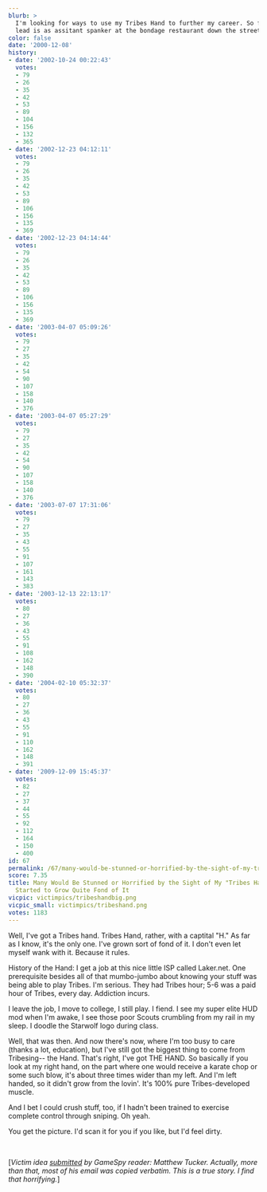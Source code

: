 ```yaml
---
blurb: >
  I'm looking for ways to use my Tribes Hand to further my career. So far my only
  lead is as assitant spanker at the bondage restaurant down the street.
color: false
date: '2000-12-08'
history:
- date: '2002-10-24 00:22:43'
  votes:
  - 79
  - 26
  - 35
  - 42
  - 53
  - 89
  - 104
  - 156
  - 132
  - 365
- date: '2002-12-23 04:12:11'
  votes:
  - 79
  - 26
  - 35
  - 42
  - 53
  - 89
  - 106
  - 156
  - 135
  - 369
- date: '2002-12-23 04:14:44'
  votes:
  - 79
  - 26
  - 35
  - 42
  - 53
  - 89
  - 106
  - 156
  - 135
  - 369
- date: '2003-04-07 05:09:26'
  votes:
  - 79
  - 27
  - 35
  - 42
  - 54
  - 90
  - 107
  - 158
  - 140
  - 376
- date: '2003-04-07 05:27:29'
  votes:
  - 79
  - 27
  - 35
  - 42
  - 54
  - 90
  - 107
  - 158
  - 140
  - 376
- date: '2003-07-07 17:31:06'
  votes:
  - 79
  - 27
  - 35
  - 43
  - 55
  - 91
  - 107
  - 161
  - 143
  - 383
- date: '2003-12-13 22:13:17'
  votes:
  - 80
  - 27
  - 36
  - 43
  - 55
  - 91
  - 108
  - 162
  - 148
  - 390
- date: '2004-02-10 05:32:37'
  votes:
  - 80
  - 27
  - 36
  - 43
  - 55
  - 91
  - 110
  - 162
  - 148
  - 391
- date: '2009-12-09 15:45:37'
  votes:
  - 82
  - 27
  - 37
  - 44
  - 55
  - 92
  - 112
  - 164
  - 150
  - 400
id: 67
permalink: /67/many-would-be-stunned-or-horrified-by-the-sight-of-my-tribes-hand-but-ive-started-to-grow-quite-fond-of-it/
score: 7.35
title: Many Would Be Stunned or Horrified by the Sight of My "Tribes Hand," but I've
  Started to Grow Quite Fond of It
vicpic: victimpics/tribeshandbig.png
vicpic_small: victimpics/tribeshand.png
votes: 1183
---
```


Well, I've got a Tribes hand. Tribes Hand, rather, with a captital "H."
As far as I know, it's the only one. I've grown sort of fond of it. I
don't even let myself wank with it. Because it rules.

History of the Hand: I get a job at this nice little ISP called
Laker.net. One prerequisite besides all of that mumbo-jumbo about
knowing your stuff was being able to play Tribes. I'm serious. They had
Tribes hour; 5-6 was a paid hour of Tribes, every day. Addiction incurs.

I leave the job, I move to college, I still play. I fiend. I see my
super elite HUD mod when I'm awake, I see those poor Scouts crumbling
from my rail in my sleep. I doodle the Starwolf logo during class.

Well, that was then. And now there's now, where I'm too busy to care
(thanks a lot, education), but I've still got the biggest thing to come
from Tribesing-- the Hand. That's right, I've got THE HAND. So basically
if you look at my right hand, on the part where one would receive a
karate chop or some such blow, it's about three times wider than my
left. And I'm left handed, so it didn't grow from the lovin'. It's 100%
pure Tribes-developed muscle.

And I bet I could crush stuff, too, if I hadn't been trained to exercise
complete control through sniping. Oh yeah.

You get the picture. I'd scan it for you if you like, but I'd feel
dirty.

&nbsp;

\[*Victim idea [submitted](mailto:feedback@gamespy.com) by GameSpy
reader: Matthew Tucker. Actually, more than that, most of his email was
copied verbatim. This is a true story. I find that horrifying.*\]